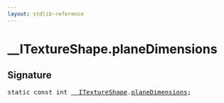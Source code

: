 ```yaml
---
layout: stdlib-reference
---
```


# __ITextureShape.planeDimensions

## Signature
<pre>
<span class='code_keyword'>static</span> <span class='code_keyword'>const</span> <span class="code_keyword">int</span> <a href="../interfaces/0_itextureshape-023a/index.html" class="code_type">__ITextureShape</a>.<a href="planedimensions-5.html" class="code_var">planeDimensions</a>;
</pre>

